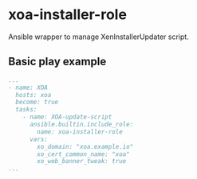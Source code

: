 # xoa-installer-role

Ansible wrapper to manage XenInstallerUpdater script.

## Basic play example

```yaml
...
- name: XOA
  hosts: xoa
  become: true
  tasks:
    - name: XOA-update-script
      ansible.builtin.include_role:
        name: xoa-installer-role
      vars:
        xo_domain: "xoa.example.io"
        xo_cert_common_name: "xoa"
        xo_web_banner_tweak: true
...
```
